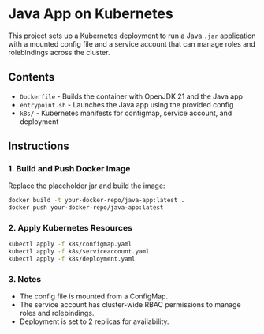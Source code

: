 # Java App on Kubernetes

This project sets up a Kubernetes deployment to run a Java `.jar` application with a mounted config file and a service account that can manage roles and rolebindings across the cluster.

## Contents

- `Dockerfile` - Builds the container with OpenJDK 21 and the Java app
- `entrypoint.sh` - Launches the Java app using the provided config
- `k8s/` - Kubernetes manifests for configmap, service account, and deployment

## Instructions

### 1. Build and Push Docker Image

Replace the placeholder jar and build the image:

```bash
docker build -t your-docker-repo/java-app:latest .
docker push your-docker-repo/java-app:latest
```

### 2. Apply Kubernetes Resources

```bash
kubectl apply -f k8s/configmap.yaml
kubectl apply -f k8s/serviceaccount.yaml
kubectl apply -f k8s/deployment.yaml
```

### 3. Notes

- The config file is mounted from a ConfigMap.
- The service account has cluster-wide RBAC permissions to manage roles and rolebindings.
- Deployment is set to 2 replicas for availability.